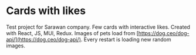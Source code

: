 # Cards with likes

Test project for Sarawan company. Few cards with interactive likes. Created with React, JS, MUI, Redux. Images of pets load from [https://dog.ceo/dog-api/](https://dog.ceo/dog-api/). Every restart is loading new random images.
